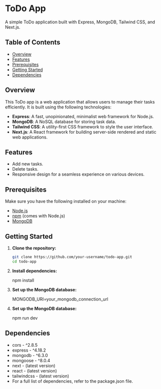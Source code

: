 # ToDo App

A simple ToDo application built with Express, MongoDB, Tailwind CSS, and Next.js.

## Table of Contents
- [Overview](#overview)
- [Features](#features)
- [Prerequisites](#prerequisites)
- [Getting Started](#getting-started)
- [Dependencies](#dependencies)


## Overview

This ToDo app is a web application that allows users to manage their tasks efficiently. It is built using the following technologies:

- **Express**: A fast, unopinionated, minimalist web framework for Node.js.
- **MongoDB**: A NoSQL database for storing task data.
- **Tailwind CSS**: A utility-first CSS framework to style the user interface.
- **Next.js**: A React framework for building server-side rendered and static web applications.

## Features

- Add new tasks.
- Delete tasks.
- Responsive design for a seamless experience on various devices.

## Prerequisites

Make sure you have the following installed on your machine:

- [Node.js](https://nodejs.org/)
- [npm](https://www.npmjs.com/) (comes with Node.js)
- [MongoDB](https://www.mongodb.com/try/download/community)

## Getting Started

1. **Clone the repository:**

   ```bash
   git clone https://github.com/your-username/todo-app.git
   cd todo-app

2. **Install dependencies:**
   
   npm install

3. **Set up the MongoDB database:**

    MONGODB_URI=your_mongodb_connection_url


4. **Set up the MongoDB database:**

    npm run dev



## Dependencies
- cors - ^2.8.5
- express - ^4.18.2
- mongodb - ^6.3.0
- mongoose - ^8.0.4
- next - (latest version)
- react - (latest version)
- tailwindcss - (latest version)
- For a full list of dependencies, refer to the package.json file.